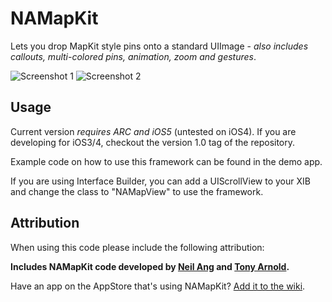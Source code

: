 NAMapKit
========

Lets you drop MapKit style pins onto a standard UIImage - _also includes callouts, multi-colored pins, animation, zoom and gestures_.


![Screenshot 1](//github.com/neilang/NAMapKit/raw/master/screenshot1.png)
![Screenshot 2](//github.com/neilang/NAMapKit/raw/master/screenshot2.png)

Usage
------

Current version _requires ARC and iOS5_ (untested on iOS4). If you are developing for iOS3/4, checkout the version 1.0 tag of the repository.

Example code on how to use this framework can be found in the demo app.

If you are using Interface Builder, you can add a UIScrollView to your XIB and change the class to "NAMapView" to use the framework.


Attribution
-----------

When using this code please include the following attribution:

**Includes NAMapKit code developed by [Neil Ang](http://neilang.com/) and [Tony Arnold](http://thecocoabots.com/).**

Have an app on the AppStore that's using NAMapKit? [Add it to the wiki](https://github.com/neilang/NAMapKit/wiki).

